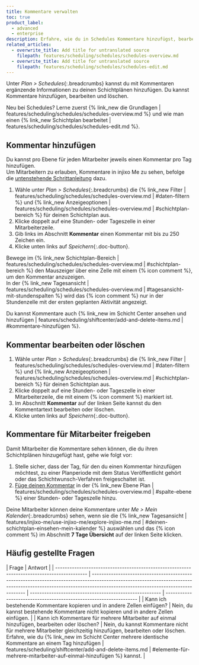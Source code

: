 ```yaml
---
title: Kommentare verwalten
toc: true
product_label:
  - advanced
  - enterprise
description: Erfahre, wie du in Schedules Kommentare hinzufügst, bearbeitest und löschst.
related_articles:
  - overwrite_title: Add title for untranslated source
    filepath: features/scheduling/schedules/schedules-overview.md
  - overwrite_title: Add title for untranslated source
    filepath: features/scheduling/schedules/schedules-edit.md
---
```


Unter _Plan > Schedules_{:.breadcrumbs} kannst du mit Kommentaren ergänzende Informationen zu deinen Schichtplänen hinzufügen. Du kannst Kommentare hinzufügen, bearbeiten und löschen.

Neu bei Schedules? Lerne zuerst {% link_new die Grundlagen | features/scheduling/schedules/schedules-overview.md %} und wie man einen {% link_new Schichtplan bearbeitet | features/scheduling/schedules/schedules-edit.md %}.

## Kommentar hinzufügen

Du kannst pro Ebene für jeden Mitarbeiter jeweils einen Kommentar pro Tag hinzufügen.<br>
Um Mitarbeitern zu erlauben, Kommentare in injixo Me zu sehen, befolge die [untenstehende Schrittanleitung](#kommentare-für-mitarbeiter-freigeben) dazu.

1. Wähle unter _Plan > Schedules_{:.breadcrumbs} die {% link_new Filter | features/scheduling/schedules/schedules-overview.md | #daten-filtern %} und {% link_new Anzeigeoptionen | features/scheduling/schedules/schedules-overview.md | #schichtplan-bereich %} für deinen Schichtplan aus.
2. Klicke doppelt auf eine Stunden- oder Tageszelle in einer Mitarbeiterzeile.
3. Gib links im Abschnitt **Kommentar** einen Kommentar mit bis zu 250 Zeichen ein.
4. Klicke unten links auf _Speichern_{:.doc-button}.<br>

Bewege im {% link_new Schichtplan-Bereich | features/scheduling/schedules/schedules-overview.md | #schichtplan-bereich %} den Mauszeiger über eine Zelle mit einem {% icon comment %}, um den Kommentar anzuzeigen.<br>
In der {% link_new Tagesansicht | features/scheduling/schedules/schedules-overview.md | #tagesansicht-mit-stundenspalten %} wird das {% icon comment %} nur in der Stundenzelle mit der ersten geplanten Aktivität angezeigt.

Du kannst Kommentare auch {% link_new im Schicht Center ansehen und hinzufügen | features/scheduling/shiftcenter/add-and-delete-items.md | #kommentare-hinzufügen %}.

## Kommentar bearbeiten oder löschen

1. Wähle unter _Plan > Schedules_{:.breadcrumbs} die {% link_new Filter | features/scheduling/schedules/schedules-overview.md | #daten-filtern %} und {% link_new Anzeigeoptionen | features/scheduling/schedules/schedules-overview.md | #schichtplan-bereich %} für deinen Schichtplan aus.
2. Klicke doppelt auf eine Stunden- oder Tageszelle in einer Mitarbeiterzeile, die mit einem {% icon comment %} markiert ist.
3. Im Abschnitt **Kommentar** auf der linken Seite kannst du den Kommentartext bearbeiten oder löschen.
4. Klicke unten links auf _Speichern_{:.doc-button}.

## Kommentare für Mitarbeiter freigeben

Damit Mitarbeiter die Kommentare sehen können, die du ihren Schichtplänen hinzugefügt hast, gehe wie folgt vor:

1. Stelle sicher, dass der Tag, für den du einen Kommentar hinzufügen möchtest, zu einer Planperiode mit dem Status Veröffentlicht gehört oder das Schichtwunsch-Verfahren freigeschaltet ist.
2. [Füge deinen Kommentar](#kommentar-hinzufügen) in der {% link_new Ebene Plan | features/scheduling/schedules/schedules-overview.md | #spalte-ebene %} einer Stunden- oder Tageszelle hinzu.

Deine Mitarbeiter können deine Kommentare unter _Me > Mein Kalender_{:.breadcrumbs} sehen, wenn sie die {% link_new Tagesansicht | features/injixo-me/use-injixo-me/explore-injixo-me.md | #deinen-schichtplan-einsehen-mein-kalender %} auswählen und das {% icon comment %} im Abschnitt **7 Tage Übersicht** auf der linken Seite klicken.

## Häufig gestellte Fragen

| Frage                                                                                       | Antwort                                                                                                                                                                                                        |
| ------------------------------------------------------------------------------------------- | -------------------------------------------------------------------------------------------------------------------------------------------------------------------------------------------------------------- | ------------------------------------------------------- | ------------------------------------------------------------------ |
| Kann ich bestehende Kommentare kopieren und in andere Zellen einfügen?                      | Nein, du kannst bestehende Kommentare nicht kopieren und in andere Zellen einfügen.                                                                                                                            |
| Kann ich Kommentare für mehrere Mitarbeiter auf einmal hinzufügen, bearbeiten oder löschen? | Nein, du kannst Kommentare nicht für mehrere Mitarbeiter gleichzeitig hinzufügen, bearbeiten oder löschen. Erfahre, wie du {% link_new im Schicht Center mehrere identische Kommentare an einem Tag hinzufügen | features/scheduling/shiftcenter/add-and-delete-items.md | #elemente-für-mehrere-mitarbeiter-auf-einmal-hinzufügen %} kannst. |

